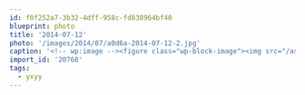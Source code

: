 ```yaml
---
id: f0f252a7-3b32-4dff-958c-fd838964bf40
blueprint: photo
title: '2014-07-12'
photo: '/images/2014/07/a0d6a-2014-07-12-2.jpg'
caption: '<!-- wp:image --><figure class="wp-block-image"><img src="/assets/images/2014/07/a0d6a-2014-07-12-2.jpg" /></figure><!-- /wp:image --><!-- wp:paragraph --><p>Great start to #yxyy</p><!-- /wp:paragraph -->'
import_id: '20768'
tags:
  - yxyy
---
```

